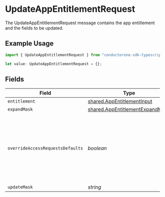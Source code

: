 # UpdateAppEntitlementRequest

The UpdateAppEntitlementRequest message contains the app entitlement and the fields to be updated.

## Example Usage

```typescript
import { UpdateAppEntitlementRequest } from "conductorone-sdk-typescript/sdk/models/shared";

let value: UpdateAppEntitlementRequest = {};
```

## Fields

| Field                                                                                                          | Type                                                                                                           | Required                                                                                                       | Description                                                                                                    |
| -------------------------------------------------------------------------------------------------------------- | -------------------------------------------------------------------------------------------------------------- | -------------------------------------------------------------------------------------------------------------- | -------------------------------------------------------------------------------------------------------------- |
| `entitlement`                                                                                                  | [shared.AppEntitlementInput](../../../sdk/models/shared/appentitlementinput.md)                                | :heavy_minus_sign:                                                                                             | N/A                                                                                                            |
| `expandMask`                                                                                                   | [shared.AppEntitlementExpandMask](../../../sdk/models/shared/appentitlementexpandmask.md)                      | :heavy_minus_sign:                                                                                             | N/A                                                                                                            |
| `overrideAccessRequestsDefaults`                                                                               | *boolean*                                                                                                      | :heavy_minus_sign:                                                                                             | Flag to indicate that access request defaults, if any are applied to these entitlements, should be overridden. |
| `updateMask`                                                                                                   | *string*                                                                                                       | :heavy_minus_sign:                                                                                             | N/A                                                                                                            |